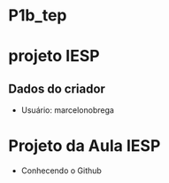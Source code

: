 # P1b_tep

# projeto IESP

## Dados do criador 
- Usuário: marcelonobrega

# Projeto da Aula IESP
- Conhecendo o Github